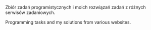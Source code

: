 Zbiór zadań programistycznych i moich rozwiązań zadań z różnych serwisów zadaniowych.

Programming tasks and my solutions from various websites.
